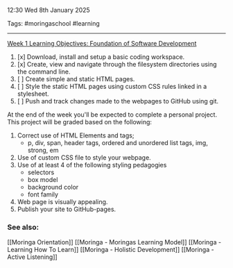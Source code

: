 12:30 Wed 8th January 2025

Tags: #moringaschool #learning

------------------------------------
[Week 1 Learning Objectives: Foundation of Software Development](https://learn.moringaschool.com/courses/156/pages/week-1-learning-objectives?module_item_id=23653)

1. [x] Download, install and setup a basic coding workspace.
2. [x] Create, view and navigate through the filesystem directories using the command line.
3. [ ] Create simple and static HTML pages.
4. [ ] Style the static HTML pages using custom CSS rules linked in a stylesheet.
5. [ ] Push and track changes made to the webpages to GitHub using git.

At the end of the week you'll be expected to complete a personal project. This project will be graded based on the following:

1. Correct use of HTML Elements and tags;
    - p, div, span, header tags, ordered and unordered list tags, img, strong, em
2. Use of custom CSS file to style your webpage.
3. Use of at least 4 of the following styling pedagogies
	- selectors
	- box model
	- background color
	- font family
4. Web page is visually appealing.
5. Publish your site to GitHub-pages.
### See also:
[[Moringa Orientation]]
[[Moringa - Moringas Learning Model]]
[[Moringa - Learning How To Learn]]
[[Moringa - Holistic Development]]
[[Moringa - Active Listening]]
